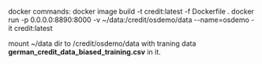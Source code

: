 docker commands:
docker image build -t credit:latest -f Dockerfile .
docker run -p 0.0.0.0:8890:8000 -v ~/data:/credit/osdemo/data --name=osdemo -it credit:latest

mount ~/data dir to /credit/osdemo/data with traning data **german_credit_data_biased_training.csv** in it.
